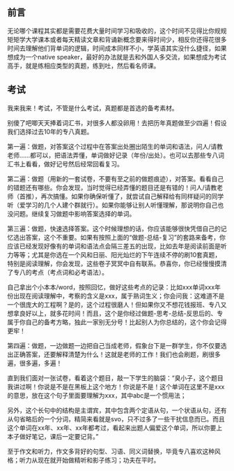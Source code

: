 ## 前言
无论哪个课程其实都是需要花费大量时间学习和吸收的，这个时间不见得比你规规矩矩学大学课本或者每天精读文章和背诵新概念要来得时间少，相反你还得花很多时间去理解他们背单词的逻辑，时间成本同样不小，学英语其实没什么捷径，如果想成为一个native speaker，最好的办法就是去和外国人多交流，如果想成为考试高手，就是练相应类型的真题，练到吐，然后看名师课。

## 考试
我来我来！考试，不管是什么考试，真题都是首选的备考素材。

别傻了吧唧天天捧着词汇书，对很多人都没卵用！去把历年真题做至少四遍！假设我们选择过去10年的专八真题。

第一遍：做题，对答案这个过程中在答案出处圈出陌生的单词和语法，问人/请教老师……都可以，把语法弄懂，单词做好记录（年份/出处）。也可以去那些专八词汇书上看看，做好记号然后经常回看复习。

第二遍：做题（用新的一套试卷，不要有至之前的做题痕迹），对答案。看看自己的错题还有哪些。你会发现，当时觉得已经弄懂的题目还是有错的！问人/请教老师（首推），再次搞懂。如果你确保听懂了，就尝试自己解释给有同样疑问的同学听（爱学习的几个人建个群就行）。如果你能够让别人听懂理解，那说明你自己也没问题。继续复习做题中影响答案选择的单词。

第三遍：做题，快速选择答案。这个时候理想的话，你应该能够很快凭借自己的记忆选出答案，这个不重要。如果有按照上面的“做题-总结-复习”的套路来备考，你应该已经发现好像有的单词和语法点会隔三差五的出现，比如去年是阅读前面是听力等等；尤其是你选在一个风和日丽、阳光灿烂的下午连续不停的刷10套真题，特别是阅读理解，你会发现，这些卷子冥冥中自有联系。恭喜你，你已经慢慢摸清了专八的考点（考点词和必考语法）。

自己拿出个小本本/word，按照回忆，做好这些考点的记录：比如xxx单词xxx年份出现在阅读理解中，考察的含义是xxx，属于熟词生义；你会问我：这难道不是一个很庞大的工程啊？是的，这个过程很磨人！但如果你又不想花钱报班、专八又想拿良好以上，就多花时间！而且，这个是你经过做题-思考-总结-反思后的、专属于你自己的备考方略，独此一家别无分号！比起别人为你总结的，这个你会记得更牢！

第四遍：做题，一边做题一边把自己当成老师，假象台下是一群学生，你不仅要选出正确答案，还要解释清楚为什么！这就是老师的工作！我们也会刷题，刷很多遍，很多遍，多遍！

直到我们面对一张试卷，看着这个题目，敲一下学生的脑袋：“臭小子，这个题目我讲过啊！你说是不是在黑板上这个地方！你说是不是！这个单词在这里不是xxx的意思，放在这个句子里面要理解为xxx，其中abc是一个惯用法；

另外，这个长句中的结构是主谓宾，其中包含两个定语从句，一个状语从句，还有从句省略后的一个分词，精简来看就是svo，只不过多了一些干扰信息而已。而且这个单词在xx年、xx年、xx年都考过，看起来出题人偏爱这个单词，所以你要上本子做好笔记，课后一定要记背。”

至于作文和听力，作文多背好的句型、习语、同义词替换，毕竟专八喜欢这种风格；听力从现在就开始做精听和影子练习；功夫在平时。
